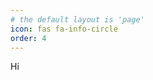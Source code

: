 ```yaml
---
# the default layout is 'page'
icon: fas fa-info-circle
order: 4
---
```


 Hi


<!-- > Add Markdown syntax content to file `_tabs/about.md`{: .filepath } and it will show up on this page.
{: .prompt-tip } -->
